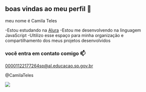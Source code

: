 ## boas vindas ao meu perfil 💙

meu nome é Camila Teles

-Estou estudando na [Alura](https//www.alura.br)
-Estou me desenvolvendo na linguagem JavaScript
-Ultilizo esse espaço para minha organização e compartilhamento dos meus projetos desenvolvidos

### você entra em contato comigo 📫

00001122177264sp@al.educacao.sp.gov.br 

@CamilaTeles 

![](https://tenor.com/pt-BR/view/luna-cat-crunchy-cat-glasses-cat-luna-classes-cat-gif-12732289841207803174)
